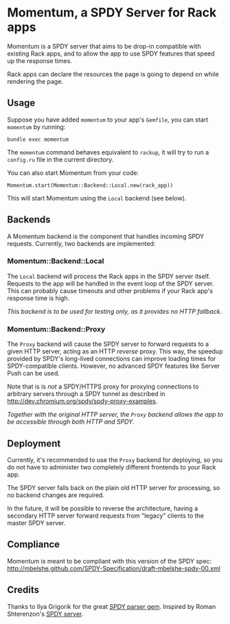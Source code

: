 Momentum, a SPDY Server for Rack apps
=====================================


Momentum is a SPDY server that aims to be drop-in compatible with existing Rack apps,
and to allow the app to use SPDY features that speed up the response times.

Rack apps can declare the resources the page is going to depend on while rendering the page.

Usage
-----

Suppose you have added `momentum` to your app's `Gemfile`, you can start `momentum` by running:

    bundle exec momentum
  
The `momentum` command behaves equivalent to `rackup`, it will try to run a `config.ru` file in the current directory.

You can also start Momentum from your code:

    Momentum.start(Momentum::Backend::Local.new(rack_app))

This will start Momentum using the `Local` backend (see below).


Backends
--------
A Momentum backend is the component that handles incoming SPDY requests.
Currently, two backends are implemented:

### Momentum::Backend::Local
The `Local` backend will process the Rack apps in the SPDY server itself.
Requests to the app will be handled in the event loop of the SPDY server.
This can probably cause timeouts and other problems if your Rack app's response time
is high.

*This backend is to be used for testing only, as it provides no HTTP fallback.*

### Momentum::Backend::Proxy
The `Proxy` backend will cause the SPDY server to forward requests to a given HTTP 
server, acting as an HTTP *reverse* proxy. This way, the speedup provided by SPDY's 
long-lived connections can improve loading times for SPDY-compatible clients.
However, no advanced SPDY features like Server Push can be used.

Note that is is _not_ a SPDY/HTTPS proxy for proxying connections to arbitrary servers
through a SPDY tunnel as described in http://dev.chromium.org/spdy/spdy-proxy-examples.

*Together with the original HTTP server, the `Proxy` backend allows the app to be
accessible through both HTTP and SPDY.*


Deployment
----------
Currently, it's recommended to use the `Proxy` backend for deploying, so you do not have to administer
two completely different frontends to your Rack app.

The SPDY server falls back on the plain old HTTP server for processing, so no backend changes are required.

In the future, it will be possible to reverse the architecture, having a secondary HTTP server
forward requests from "legacy" clients to the master SPDY server.


Compliance
----------
Momentum is meant to be compliant with this version of the SPDY spec:
http://mbelshe.github.com/SPDY-Specification/draft-mbelshe-spdy-00.xml


Credits
-------
Thanks to Ilya Grigorik for the great [SPDY parser gem](https://github.com/igrigorik/spdy).
Inspired by Roman Shterenzon's [SPDY server](https://github.com/romanbsd/spdy).
